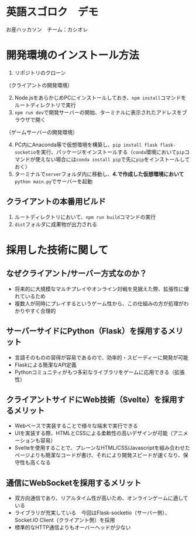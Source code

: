 # 英語スゴロク　デモ

お産ハッカソン　チーム：カシオレ

# 開発環境のインストール方法
1. リポジトリのクローン

（クライアントの開発環境）

2. Node.jsをあらかじめPCにインストールしておき、`npm install`コマンドをルートディレクトリで実行
3. `npm run dev`で開発サーバーの開始、ターミナルに表示されたアドレスをブラウザで開く

（ゲームサーバーの開発環境）

4. PC内にAnaconda等で仮想環境を構築し、`pip install flask flask-socketio`を実行、パッケージをインストールする（`conda`環境において`pip`コマンドが使えない場合には`conda install pip`で先に`pip`をインストールしておく）
5. ターミナルで`server`フォルダ内に移動し、**4.で作成した仮想環境において**`python main.py`でサーバーを起動

## クライアントの本番用ビルド
1. ルートディレクトリにおいて、`npm run build`コマンドの実行
2. `dist`フォルダに成果物が出力される

# 採用した技術に関して

## なぜクライアント/サーバー方式なのか？
- 将来的に大規模なマルチプレイやオンライン対戦を見据えた際、拡張性に優れているため
- 複数人が同時にプレイするというゲーム性から、この仕組みの方が処理がわかりやすく合理的

## サーバーサイドにPython（Flask）を採用するメリット
- 言語そのものの習得が容易であるので、効率的・スピーディーに開発が可能
- Flaskによる簡潔なAPI定義
- Pythonコミュニティがもつ多彩なライブラリをゲームに応用できる（拡張性）

## クライアントサイドにWeb技術（Svelte）を採用するメリット
- Webベースで実装することで様々な端末で実行できる
- UIを実装する際、HTMLとCSSによる柔軟性の高いデザインが可能（アニメーションも容易）
- Svelteを使用することで、プレーンなHTML/CSS/Javascriptを組み合わせたページよりも簡潔なコードが書け、それにより開発スピードが速くなり、保守性も高くなる

## 通信にWebSocketを採用するメリット
- 双方向通信であり、リアルタイム性が高いため、オンラインゲームに適している
- ライブラリが充実している　今回はFlask-socketio（サーバー側）、Socket.IO Client（クライアント側）を採用
- 標準的なHTTP通信よりもオーバーヘッドが少ない